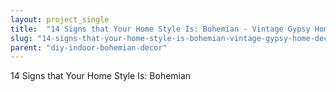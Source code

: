 ```yaml
---
layout: project_single
title:  "14 Signs that Your Home Style Is: Bohemian - Vintage Gypsy Home Decor - Modern Day Bohemian -"
slug: "14-signs-that-your-home-style-is-bohemian-vintage-gypsy-home-decor-modern-day"
parent: "diy-indoor-bohemian-decor"
---
```

14 Signs that Your Home Style Is: Bohemian
